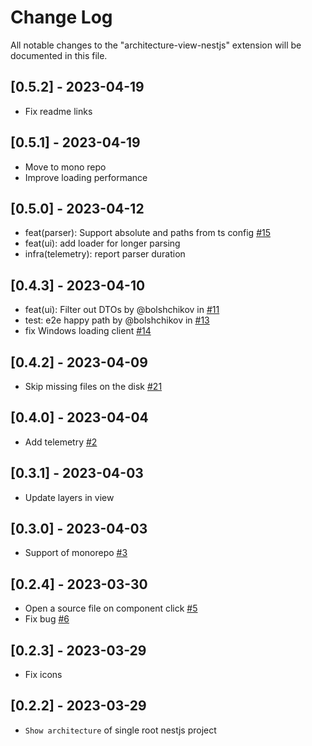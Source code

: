 # Change Log

All notable changes to the "architecture-view-nestjs" extension will be documented in this file.

## [0.5.2] - 2023-04-19

- Fix readme links

## [0.5.1] - 2023-04-19

- Move to mono repo
- Improve loading performance

## [0.5.0] - 2023-04-12

- feat(parser): Support absolute and paths from ts config [#15](https://github.com/ArchSense/architecture-view-nestjs/issues/15)
- feat(ui): add loader for longer parsing
- infra(telemetry): report parser duration

## [0.4.3] - 2023-04-10

- feat(ui): Filter out DTOs by @bolshchikov in [#11](https://github.com/ArchSense/architecture-view-nestjs/pull/11)
- test: e2e happy path by @bolshchikov in [#13](https://github.com/ArchSense/architecture-view-nestjs/pull/13)
- fix Windows loading client [#14](https://github.com/ArchSense/architecture-view-nestjs/issues/14)

## [0.4.2] - 2023-04-09

- Skip missing files on the disk [#21](https://github.com/ArchSense/orakul/issues/21)

## [0.4.0] - 2023-04-04

- Add telemetry [#2](https://github.com/ArchSense/architecture-view-nestjs/issues/2)

## [0.3.1] - 2023-04-03

- Update layers in view

## [0.3.0] - 2023-04-03

- Support of monorepo [#3](https://github.com/ArchSense/architecture-view-nestjs/issues/3)

## [0.2.4] - 2023-03-30

- Open a source file on component click [#5](https://github.com/ArchSense/architecture-view-nestjs/issues/5)
- Fix bug [#6](https://github.com/ArchSense/architecture-view-nestjs/issues/6)

## [0.2.3] - 2023-03-29

- Fix icons

## [0.2.2] - 2023-03-29

- `Show architecture` of single root nestjs project

